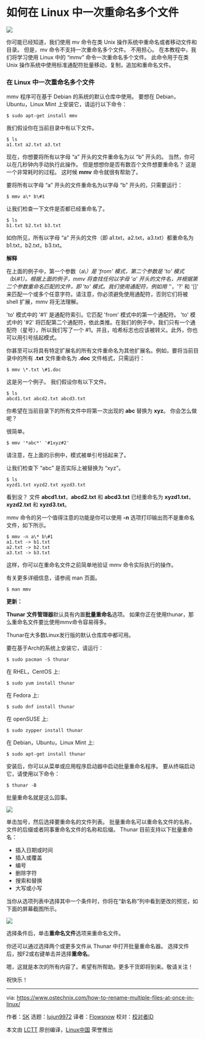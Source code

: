 如何在 Linux 中一次重命名多个文件
======

![](https://www.ostechnix.com/wp-content/uploads/2018/06/Rename-Multiple-Files-720x340.png)

你可能已经知道，我们使用 mv 命令在类 Unix 操作系统中重命名或者移动文件和目录。 但是，mv 命令不支持一次重命名多个文件。 不用担心。 在本教程中，我们将学习使用 Linux 中的 “mmv” 命令一次重命名多个文件。 此命令用于在类 Unix 操作系统中使用标准通配符批量移动，复制，追加和重命名文件。

### 在 Linux 中一次重命名多个文件

mmv 程序可在基于 Debian 的系统的默认仓库中使用。 要想在 Debian，Ubuntu，Linux Mint 上安装它，请运行以下命令：

```
$ sudo apt-get install mmv
```

我们假设你在当前目录中有以下文件。

```
$ ls
a1.txt a2.txt a3.txt
```

现在，你想要将所有以字母 “a” 开头的文件重命名为以 “b” 开头的。 当然，你可以在几秒钟内手动执行此操作。 但是想想你是否有数百个文件想要重命名？ 这是一个非常耗时的过程。 这时候 **mmv** 命令就很有帮助了。

要将所有以字母 “a” 开头的文件重命名为以字母 “b” 开头的，只需要运行：

```
$ mmv a\* b\#1
```

让我们检查一下文件是否都已经重命名了。

```
$ ls
b1.txt b2.txt b3.txt

```

如你所见，所有以字母 “a” 开头的文件（即 a1.txt，a2.txt，a3.txt）都重命名为 b1.txt，b2.txt，b3.txt。

**解释**

在上面的例子中，第一个参数（a\\*）是 'from' 模式，第二个参数是 'to' 模式（b\\#1）。根据上面的例子，mmv 将查找任何以字母 'a' 开头的文件名，并根据第二个参数重命名匹配的文件，即 'to' 模式。我们使用通配符，例如用 '*'，'?' 和 '[]' 来匹配一个或多个任意字符。请注意，你必须避免使用通配符，否则它们将被 shell 扩展，mmv 将无法理解。

'to' 模式中的 '#1' 是通配符索引。它匹配 'from' 模式中的第一个通配符。 'to' 模式中的 '#2' 将匹配第二个通配符，依此类推。在我们的例子中，我们只有一个通配符（星号），所以我们写了一个 #1。并且，哈希标志也应该被转义。此外，你也可以用引号括起模式。

你甚至可以将具有特定扩展名的所有文件重命名为其他扩展名。例如，要将当前目录中的所有 **.txt** 文件重命名为 **.doc** 文件格式，只需运行：

```
$ mmv \*.txt \#1.doc

```

这是另一个例子。 我们假设你有以下文件。

```
$ ls
abcd1.txt abcd2.txt abcd3.txt

```

你希望在当前目录下的所有文件中将第一次出现的 **abc** 替换为 **xyz**。 你会怎么做呢？

很简单。

```
$ mmv '*abc*' '#1xyz#2'

```

请注意，在上面的示例中，模式被单引号括起来了。

让我们检查下 “abc” 是否实际上被替换为 “xyz”。

```
$ ls
xyzd1.txt xyzd2.txt xyzd3.txt

```

看到没？ 文件 **abcd1.txt**，**abcd2.txt** 和 **abcd3.txt** 已经重命名为 **xyzd1.txt**，**xyzd2.txt** 和 **xyzd3.txt**。

mmv 命令的另一个值得注意的功能是你可以使用 **-n** 选项打印输出而不是重命名文件，如下所示。

```
$ mmv -n a\* b\#1
a1.txt -> b1.txt
a2.txt -> b2.txt
a3.txt -> b3.txt

```

这样，你可以在重命名文件之前简单地验证 mmv 命令实际执行的操作。

有关更多详细信息，请参阅 man 页面。

```
$ man mmv

```

**更新：**

**Thunar 文件管理器**默认具有内置**批量重命名**选项。 如果你正在使用thunar，那么重命名文件要比使用mmv命令容易得多。

Thunar在大多数Linux发行版的默认仓库库中都可用。

要在基于Arch的系统上安装它，请运行：

```
$ sudo pacman -S thunar
```

在 RHEL，CentOS 上:
```
$ sudo yum install thunar
```

在 Fedora 上:
```
$ sudo dnf install thunar

```

在 openSUSE 上:
```
$ sudo zypper install thunar

```

在 Debian，Ubuntu，Linux Mint 上:
```
$ sudo apt-get install thunar

```

安装后，你可以从菜单或应用程序启动器中启动批量重命名程序。 要从终端启动它，请使用以下命令：

```
$ thunar -B

```

批量重命名就是这么回事。

![][1]

单击加号，然后选择要重命名的文件列表。 批量重命名可以重命名文件的名称，文件的后缀或者同事重命名文件的名称和后缀。 Thunar 目前支持以下批量重命名：

- 插入日期或时间
- 插入或覆盖
- 编号
- 删除字符
- 搜索和替换
- 大写或小写

当你从选项列表中选择其中一个条件时，你将在“新名称”列中看到更改的预览，如下面的屏幕截图所示。

![][2]

选择条件后，单击**重命名文件**选项来重命名文件。

你还可以通过选择两个或更多文件从 Thunar 中打开批量重命名器。 选择文件后，按F2或右键单击并选择**重命名**。

嗯，这就是本次的所有内容了。希望有所帮助。更多干货即将到来。敬请关注！

祝快乐！

--------------------------------------------------------------------------------

via: https://www.ostechnix.com/how-to-rename-multiple-files-at-once-in-linux/

作者：[SK][a]
选题：[lujun9972](https://github.com/lujun9972)
译者：[Flowsnow](https://github.com/Flowsnow)
校对：[校对者ID](https://github.com/校对者ID)

本文由 [LCTT](https://github.com/LCTT/TranslateProject) 原创编译，[Linux中国](https://linux.cn/) 荣誉推出

[a]: https://www.ostechnix.com/author/sk/
[1]: http://www.ostechnix.com/wp-content/uploads/2018/06/bulk-rename.png
[2]: http://www.ostechnix.com/wp-content/uploads/2018/06/bulk-rename-1.png
